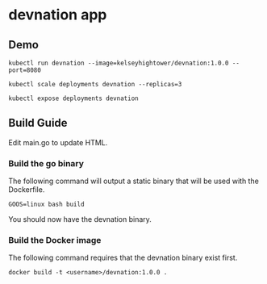 # devnation app

## Demo

```
kubectl run devnation --image=kelseyhightower/devnation:1.0.0 --port=8080
```

```
kubectl scale deployments devnation --replicas=3
```

```
kubectl expose deployments devnation
```

## Build Guide

Edit main.go to update HTML.

### Build the go binary

The following command will output a static binary that will be used with the Dockerfile.

```
GOOS=linux bash build
```

You should now have the devnation binary.

### Build the Docker image

The following command requires that the devnation binary exist first.

```
docker build -t <username>/devnation:1.0.0 .
```
